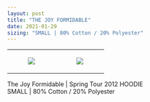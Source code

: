 ```yaml
---
layout: post
title: "THE JOY FORMIDABLE"
date: 2021-01-29
sizing: "SMALL | 80% Cotton / 20% Polyester"
---
```




<table style="width:100%;"><tr><td style="vertical-align:top;">
      <figure class="tmblr-full" data-orig-height="2048" data-orig-width="1365" data-orig-src="https://concertshirts.netlify.app/shirts/0588/0588-01.jpg"><img src="https://64.media.tumblr.com/bf915ab3205d8630a786fb46e518e036/4ce410320a68ee9e-24/s540x810/7b6d16a62e39d8ccc00c602b438f7ed984bff15b.jpg" data-orig-height="2048" data-orig-width="1365" data-orig-src="https://concertshirts.netlify.app/shirts/0588/0588-01.jpg"/></figure></td>
    <td style="vertical-align:top;">
      <figure class="tmblr-full" data-orig-height="2048" data-orig-width="1365" data-orig-src="https://concertshirts.netlify.app/shirts/0588/0588-02.jpg"><img src="https://64.media.tumblr.com/33305694e09f1377f406660e3f3eafc1/4ce410320a68ee9e-10/s540x810/1af863c50dac9326fbfe2bafc5450cd0f46ecca6.jpg" data-orig-height="2048" data-orig-width="1365" data-orig-src="https://concertshirts.netlify.app/shirts/0588/0588-02.jpg"/></figure></td>
  </tr></table><p>
  The Joy Formidable | Spring Tour 2012 HOODIE<br/>SMALL | 80% Cotton / 20% Polyester
</p>
